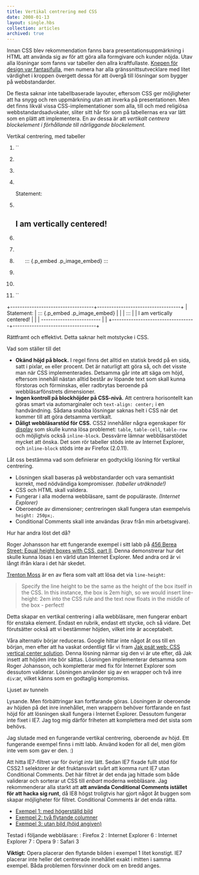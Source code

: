 ```yaml
---
title: Vertikal centrering med CSS
date: 2008-01-13
layout: single.hbs
collection: articles
archived: true
---
```

Innan CSS blev rekommendation fanns bara presentationsuppmärkning i HTML
att använda sig av för att göra alla formgivare och kunder nöjda. Utav
alla lösningar som fanns var tabeller den allra kraftfullaste. [Knepen
för design var
fantasifulla](http://www.456bereastreet.com/archive/200511/reveal_your_old_school_web_development_hacks/ "Reveal your old school web development hacks, 456 Berea st."),
men numera har alla gränssnittsutvecklare med litet värdighet i kroppen
övergett dessa för att övergå till lösningar som bygger på
webbstandarder.

De flesta saknar inte tabellbaserade layouter, eftersom CSS ger
möjligheter att ha snygg och ren uppmärkning utan att inverka på
presentationen. Men det finns likväl vissa CSS-implementationer som
alla, till och med religiösa webbstandardsadvokater, sliter sitt hår för
som på tabellernas era var lätt som en plätt att implementera. En av
dessa är att *vertikalt centrera blockelement i förhållande till
närliggande blockelement.*


 Vertikal centrering, med tabeller

1.  ``
2.  ` `
3.  `  `
4.  `   `

    Statement:

5.  `   `

    I am vertically centered!
    -------------------------

6.  `  `
7.  `  `
8.  `   `
    ::: {.p_embed .p_image_embed}
    :::

9.  `  `
10. ` `
11. ``

+-----------------------------------+-----------------------------------+
| Statement:                        | ::: {.p_embed .p_image_embed}     |
|                                   | :::                               |
| I am vertically centered!         |                                   |
| -------------------------         |                                   |
+-----------------------------------+-----------------------------------+

Rättframt och effektivt. Detta saknar helt motstycke i CSS.


 Vad som ställer till det

-   **Okänd höjd på block.** I regel finns det alltid en statisk bredd
    på en sida, satt i pixlar, `em` eller procent. Det är naturligt att
    göra så, och det visste man när CSS implementerades. Detsamma går
    inte att säga om höjd, eftersom innehåll nästan alltid består av
    löpande text som skall kunna förstoras och förminskas, eller
    radbrytas beroende på webbläsarfönstrets dimensioner.
-   **Ingen kontroll på blockhöjder på CSS-nivå.** Att centrera
    horisontellt kan göras smart via automarginaler och
    `text-align: center;` i en handvändning. Sådana snabba lösningar
    saknas helt i CSS när det kommer till att göra detsamma vertikalt.
-   **Dåligt webbläsarstöd för CSS.** CSS2 innehåller några egenskaper
    för
    [display](http://www.w3.org/TR/CSS21/visuren.html#display-prop "Display property, W3C")
    som skulle kunna lösa problemet: `table`, `table-cell`, `table-row`
    och möjligtvis också `inline-block`. Dessvärre lämnar
    webbläsarstödet mycket att önska. Det som rör tabeller stöds inte av
    Internet Explorer, och `inline-block` stöds inte av Firefox
    (2.0.11).

Låt oss bestämma vad som definierar en godtycklig lösning för vertikal
centrering.

-   Lösningen skall baseras på webbstandarder och vara semantiskt
    korrekt, med nödvändiga kompromisser. *(tabeller uträknade!)*
-   CSS och HTML skall validera.
-   Fungerar i alla moderna webbläsare, samt de populäraste. *(Internet
    Explorer)*
-   Oberoende av dimensioner; centreringen skall fungera utan exempelvis
    `height: 250px;`.
-   Conditional Comments skall inte användas (krav från min
    arbetsgivare).


 Hur har andra löst det då?

Roger Johansson har ett fungerande exempel i sitt labb på [456 Berea
Street: Equal height boxes with CSS, part
II](http://www.456bereastreet.com/lab/equal_height_ii/). Denna
demonstrerar hur det skulle kunna lösas i en värld utan Internet
Explorer. Med andra ord är vi långt ifrån klara i det här skedet.

[Trenton
Moss](http://www.evolt.org/article/Ten_CSS_tricks_you_may_not_know/17/60369/ "Ten CSS tricks you didn't know about, evolt.org")
är en av flera som valt att lösa det via `line-height`:

> Specify the line height to be the same as the height of the box itself
> in the CSS. In this instance, the box is 2em high, so we would insert
> line-height: 2em into the CSS rule and the text now floats in the
> middle of the box - perfect!

Detta skapar en vertikal centrering i alla webbläsare, men fungerar
enbart för enstaka element. Endast en rubrik, endast ett stycke, och så
vidare. Det förutsätter också att vi bestämmer höjden, vilket inte är
acceptabelt.

Våra alternativ börjar reduceras. Google hittar inte något åt oss till
en början, men efter att ha vaskat ordentligt får vi fram [Jak psát web:
CSS vertical center
solution](http://www.jakpsatweb.cz/css/css-vertical-center-solution.html).
Denna lösning närmar sig den vi är ute efter, då Jak insett att höjden
inte bör sättas. Lösningen implementerar detsamma som Roger Johansson,
och kompletterar med fix för Internet Explorer som dessutom validerar.
Lösningen använder sig av en wrapper och två inre `div`:ar, vilket känns
som en godtaglig kompromiss.


 Ljuset av tunneln

Lysande. Men förbättringar kan fortfarande göras. Lösningen är oberoende
av höjden på det inre innehållet, men wrappern behöver fortfarande en
fast höjd för att lösningen skall fungera i Internet Explorer. Dessutom
fungerar inte fixet i IE7. Jag tog mig därför friheten att komplettera
med det sista som behövs.

Jag slutade med en fungerande vertikal centrering, oberoende av höjd.
Ett fungerande exempel finns i mitt labb. Använd koden för all del, men
glöm inte vem som gav er den. :)

Att hitta IE7-filtret var för övrigt *inte* lätt. Sedan IE7 fixade fullt
stöd för CSS2.1 selektorer är det fruktansvärt svårt att komma runt IE7
utan Conditional Comments. Det här filtret är det enda jag hittade som
både validerar och sorterar ut CSS till *enbart* moderna webbläsare. Jag
rekommenderar alla starkt att **att använda Conditional Comments
istället för att hacka sig runt**, då IE8 högst troligtvis har gjort
något åt buggen som skapar möjligheter för filtret. Conditional Comments
är det enda rätta.

-   [Exempel 1: med högerställd
    bild](http://src.madr.se/css/valignFix/ex1.html)
-   [Exempel 2: två flytande
    columner](http://src.madr.se/css/valignFix/ex2.html)
-   [Exempel 3: utan bild (höjd
    angiven)](http://src.madr.se/css/valignFix/ex3.html)

Testad i följande webbläsare:
:   Firefox 2
:   Internet Explorer 6
:   Internet Explorer 7
:   Opera 9
:   Safari 3

**Viktigt:** Opera placerar den flytande bilden i exempel 1 litet
konstigt. IE7 placerar inte heller det centrerade innehållet exakt i
mitten i samma exempel. Båda problemen försvinner dock om en bredd
anges.